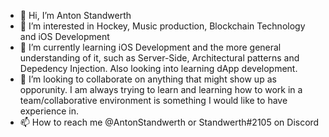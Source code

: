 - 👋 Hi, I’m Anton Standwerth
- 👀 I’m interested in Hockey, Music production, Blockchain Technology and iOS Development
- 🌱 I’m currently learning iOS Development and the more general understanding of it, such as Server-Side, Architectural patterns and Depedency Injection. Also looking into learning dApp development.
- 💞️ I’m looking to collaborate on anything that might show up as opporunity. I am always trying to learn and learning how to work in a team/collaborative environment is something I would like to have experience in.
- 📫 How to reach me @AntonStandwerth or Standwerth#2105 on Discord

<!---
Standwerth/Standwerth is a ✨ special ✨ repository because its `README.md` (this file) appears on your GitHub profile.
You can click the Preview link to take a look at your changes.
--->

